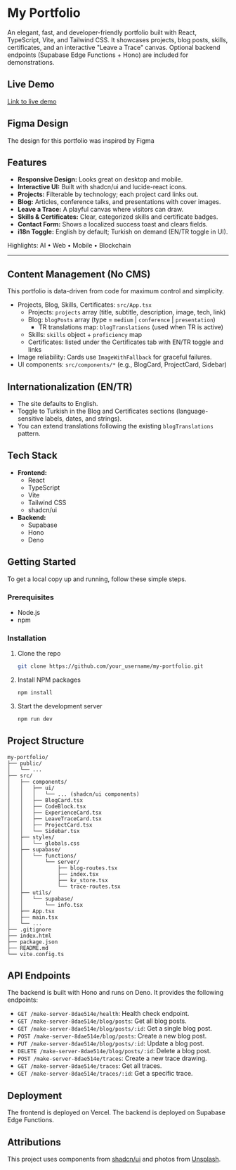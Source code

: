 # My Portfolio

An elegant, fast, and developer-friendly portfolio built with React, TypeScript, Vite, and Tailwind CSS. It showcases projects, blog posts, skills, certificates, and an interactive "Leave a Trace" canvas. Optional backend endpoints (Supabase Edge Functions + Hono) are included for demonstrations.

## Live Demo

[Link to live demo](https://my-portfolio-psi-flame.vercel.app/)

## Figma Design

The design for this portfolio was inspired by Figma

## Features

* **Responsive Design:** Looks great on desktop and mobile.
* **Interactive UI:** Built with shadcn/ui and lucide-react icons.
* **Projects:** Filterable by technology; each project card links out.
* **Blog:** Articles, conference talks, and presentations with cover images.
* **Leave a Trace:** A playful canvas where visitors can draw.
* **Skills & Certificates:** Clear, categorized skills and certificate badges.
* **Contact Form:** Shows a localized success toast and clears fields.
* **i18n Toggle:** English by default; Turkish on demand (EN/TR toggle in UI).

Highlights: AI • Web • Mobile • Blockchain

---

## Content Management (No CMS)

This portfolio is data-driven from code for maximum control and simplicity.

- Projects, Blog, Skills, Certificates: `src/App.tsx`
  - Projects: `projects` array (title, subtitle, description, image, tech, link)
  - Blog: `blogPosts` array (type = `medium` | `conference` | `presentation`)
    - TR translations map: `blogTranslations` (used when TR is active)
  - Skills: `skills` object + `proficiency` map
  - Certificates: listed under the Certificates tab with EN/TR toggle and links
- Image reliability: Cards use `ImageWithFallback` for graceful failures.
- UI components: `src/components/*` (e.g., BlogCard, ProjectCard, Sidebar)

## Internationalization (EN/TR)

- The site defaults to English.
- Toggle to Turkish in the Blog and Certificates sections (language-sensitive labels, dates, and strings).
- You can extend translations following the existing `blogTranslations` pattern.

## Tech Stack

*   **Frontend:**
    *   React
    *   TypeScript
    *   Vite
    *   Tailwind CSS
    *   shadcn/ui
*   **Backend:**
    *   Supabase
    *   Hono
    *   Deno

## Getting Started

To get a local copy up and running, follow these simple steps.

### Prerequisites

*   Node.js
*   npm

### Installation

1.  Clone the repo
    ```sh
    git clone https://github.com/your_username/my-portfolio.git
    ```
2.  Install NPM packages
    ```sh
    npm install
    ```
3.  Start the development server
    ```sh
    npm run dev
    ```

## Project Structure

```
my-portfolio/
├── public/
│   └── ...
├── src/
│   ├── components/
│   │   ├── ui/
│   │   │   └── ... (shadcn/ui components)
│   │   ├── BlogCard.tsx
│   │   ├── CodeBlock.tsx
│   │   ├── ExperienceCard.tsx
│   │   ├── LeaveTraceCard.tsx
│   │   ├── ProjectCard.tsx
│   │   └── Sidebar.tsx
│   ├── styles/
│   │   └── globals.css
│   ├── supabase/
│   │   └── functions/
│   │       └── server/
│   │           ├── blog-routes.tsx
│   │           ├── index.tsx
│   │           ├── kv_store.tsx
│   │           └── trace-routes.tsx
│   ├── utils/
│   │   └── supabase/
│   │       └── info.tsx
│   ├── App.tsx
│   ├── main.tsx
│   └── ...
├── .gitignore
├── index.html
├── package.json
├── README.md
└── vite.config.ts
```

## API Endpoints

The backend is built with Hono and runs on Deno. It provides the following endpoints:

*   `GET /make-server-8dae514e/health`: Health check endpoint.
*   `GET /make-server-8dae514e/blog/posts`: Get all blog posts.
*   `GET /make-server-8dae514e/blog/posts/:id`: Get a single blog post.
*   `POST /make-server-8dae514e/blog/posts`: Create a new blog post.
*   `PUT /make-server-8dae514e/blog/posts/:id`: Update a blog post.
*   `DELETE /make-server-8dae514e/blog/posts/:id`: Delete a blog post.
*   `POST /make-server-8dae514e/traces`: Create a new trace drawing.
*   `GET /make-server-8dae514e/traces`: Get all traces.
*   `GET /make-server-8dae514e/traces/:id`: Get a specific trace.

## Deployment

The frontend is deployed on Vercel. The backend is deployed on Supabase Edge Functions.

## Attributions

This project uses components from [shadcn/ui](https://ui.shadcn.com/) and photos from [Unsplash](https://unsplash.com).